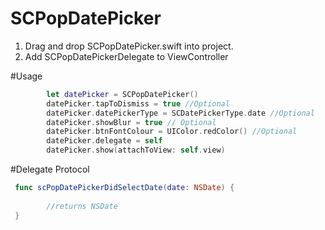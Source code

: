 # SCPopDatePicker

1. Drag and drop SCPopDatePicker.swift into project.
2. Add SCPopDatePickerDelegate to ViewController

#Usage
```Swift
        let datePicker = SCPopDatePicker()
        datePicker.tapToDismiss = true //Optional
        datePicker.datePickerType = SCDatePickerType.date //Optional
        datePicker.showBlur = true // Optional
        datePicker.btnFontColour = UIColor.redColor() //Optional
        datePicker.delegate = self
        datePicker.show(attachToView: self.view)
```
#Delegate Protocol

```Swift
 func scPopDatePickerDidSelectDate(date: NSDate) {
        
        //returns NSDate
 }
```
